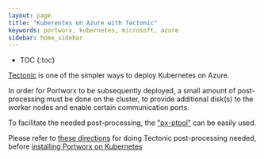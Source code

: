 ```yaml
---
layout: page
title: "Kuberentes on Azure with Tectonic"
keywords: portworx, kubernetes, microsoft, azure
sidebar: home_sidebar
---
```


* TOC
{:toc}

[Tectonic](https://coreos.com/tectonic/docs/latest/install/azure/azure-terraform.html)
is one of the simpler ways to deploy Kubernetes on Azure.

In order for Portworx to be subsequently deployed, a small amount of post-processing must be done on the cluster,
to provide additional disk(s) to the worker nodes and enable certain communication ports.

To facilitate the needed post-processing, the ["px-ptool"](https://github.com/portworx/px-ptool) can be easily used.

Please refer to [these directions](https://github.com/portworx/px-ptool/blob/master/README.md#example--post-processing-for-an-azure-tectonic-cluster-to-be-ready-for-portworx-to-deploy)
for doing Tectonic post-processing needed, before [installing Portworx on Kubernetes](/scheduler/kubernetes/install.html)
